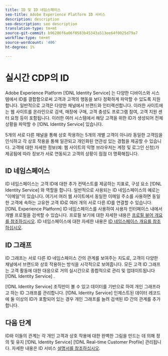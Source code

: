 ```yaml
---
title: ID 및 ID 네임스페이스
seo-title: Adobe Experience Platform ID 서비스
description: description
seo-description: seo description
translation-type: tm+mt
source-git-commit: b96286f6a06f0583b45343a513ee64f0025d79a7
workflow-type: tm+mt
source-wordcount: '406'
ht-degree: 1%

---
```



# 실시간 CDP의 ID

Adobe Experience Platform [!DNL Identity Service] 는 다양한 디바이스와 시스템에서 ID를 결합함으로써 고객과 고객의 행동을 보다 정확하게 파악할 수 있도록 지원합니다. 일반적으로 고객은 다양한 채널에서 브랜드와 인터랙션합니다. 이러한 사이트에는 웹 사이트를 온라인으로 검색, 매장에 구매, 고객 충성도 프로그램 참여, 고객 지원 센터 요청 등이 포함됩니다. 이러한 여러 시스템에서 해당 고객을 위한 ID가 생성되어 전체 상황을 파악할 수 [!DNL Identity Service] 있습니다.

5개의 서로 다른 채널을 통해 상호 작용하는 5개의 개별 고객이 아니라 동일한 고객임을 인식하고 각 상호 작용을 통해 일관되고 개인화된 연관성 있는 경험을 제공할 수 있습니다. 고객에 대한 자세한 정보(예: 웹 사이트의 익명 브라우저는 계정 및 로그인 신청)가 제공됨에 따라 정보가 서로 연동되고 고객의 상황이 점점 더 명확해집니다.

## ID 네임스페이스

ID 네임스페이스는 고객 ID에 대한 추가 컨텍스트를 제공하는 지표로, 구성 요소 [!DNL Identity Service] 와 역할을 합니다. 일반적으로 사용되는 ID 네임스페이스의 예로는 &quot;이메일&quot;이 있습니다. 여기서 여러 웹 사이트에서 동일한 이메일 주소를 사용하면 동일한 고객에 속하는 고유한 고객 ID로 여러 개의 서로 다른 ID를 연결할 수 있습니다. [!DNL Experience Platform] ID 네임스페이스를 사용하여 사용자 인터페이스 내에서 개별 프로필을 검색할 수 있습니다. 프로필 보기에 대한 자세한 내용은 [프로필 뷰어 개요를 참조하십시오](/help/rtcdp/profile/profile-viewer.md). ID 네임스페이스에 대한 자세한 내용은 [ID 네임스페이스 개요를 참조하십시오](../../identity-service/namespaces.md).

## ID 그래프

ID 그래프는 서로 다른 ID 네임스페이스 간의 관계를 보여주는 지도로, 고객이 다양한 채널에서 브랜드와 상호 작용하는 방식을 시각적으로 보여줍니다. 모든 고객 ID 그래프는 고객 활동에 대한 대응으로 거의 실시간으로 종합적으로 관리 및 업데이트됩니다 [!DNL Identity Service] .

[!DNL Identity Service] 조직만이 볼 수 있고 데이터를 기반으로 하여 개인 그래프라고 하는 ID 그래프를 관리합니다. [!DNL Identity Service] 인제스트된 데이터 레코드에 둘 이상의 ID가 포함되어 있는 경우 개인 그래프를 늘려 검색된 ID 간의 관계를 추가합니다.

## 다음 단계

ID와 이들의 관계는 각 개인 고객과 상호 작용에 대한 완벽한 그림을 만드는 데 의해 정의 및 유지 [!DNL Identity Service] [!DNL Real-time Customer Profile] 관리됩니다. 자세한 내용은 ID 서비스 [설명서를 참조하십시오](../../identity-service/home.md).